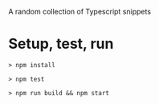 A random collection of Typescript snippets

# Setup, test, run

```
> npm install

> npm test

> npm run build && npm start
```
